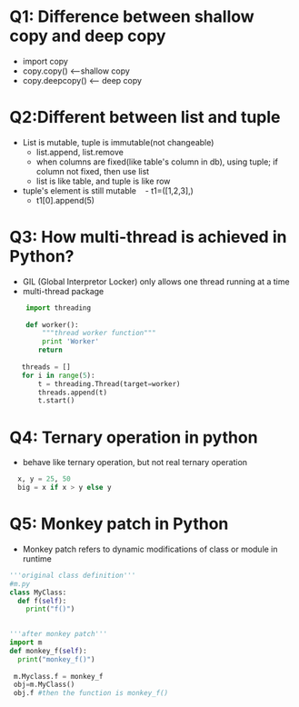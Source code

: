 # Q1: Difference between shallow copy and deep copy
  - import copy
  - copy.copy() <--shallow copy
  - copy.deepcopy() <-- deep copy
  
# Q2:Different between list and tuple
  - List is mutable, tuple is immutable(not changeable)
    - list.append, list.remove
    - when columns are fixed(like table's column in db), using tuple; if column not fixed, then use list
    - list is like table, and tuple is like row
  - tuple's element is still mutable
    - t1=([1,2,3],) 
    - t1[0].append(5)

# Q3: How multi-thread is achieved in Python?
  - GIL (Global Interpretor Locker) only allows one thread running at a time
  - multi-thread package
  ```python     
      import threading
         
      def worker():
          """thread worker function"""
          print 'Worker'
         return
          
     threads = []
     for i in range(5):
         t = threading.Thread(target=worker)
         threads.append(t)
         t.start()
 ```

# Q4: Ternary operation in python
  - behave like ternary operation, but not real ternary operation
  ```python
    x, y = 25, 50
    big = x if x > y else y
  ```

# Q5: Monkey patch in Python
- Monkey patch refers to dynamic modifications of class or module in runtime
```python
'''original class definition'''
#m.py
class MyClass:
  def f(self):
    print("f()")
    
```

```python
'''after monkey patch'''
import m
def monkey_f(self):
  print("monkey_f()")
 
 m.Myclass.f = monkey_f
 obj=m.MyClass()
 obj.f #then the function is monkey_f()
```
